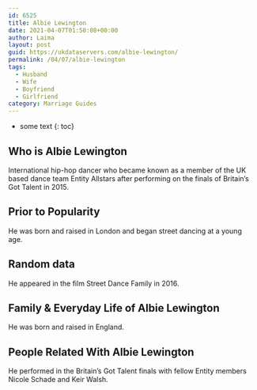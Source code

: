 ```yaml
---
id: 6525
title: Albie Lewington
date: 2021-04-07T01:50:08+00:00
author: Laima
layout: post
guid: https://ukdataservers.com/albie-lewington/
permalink: /04/07/albie-lewington
tags:
  - Husband
  - Wife
  - Boyfriend
  - Girlfriend
category: Marriage Guides
---
```


* some text
{: toc}


## Who is Albie Lewington
                  
                  
                  
International hip-hop dancer who became known as a member of the UK based dance team Entity Allstars after performing on the finals of Britain&#8217;s Got Talent in 2015.
                  
              
            
              
            
                
                
                
## Prior to Popularity
                  
                  
                  
He was born and raised in London and began street dancing at a young age.
                  
              
            
              
            
                
                
                
## Random data
                  
                  
                  
He appeared in the film Street Dance Family in 2016.
                  
              
            
              
            
                
                
                
## Family & Everyday Life of Albie Lewington
                  
                  
                  
He was born and raised in England.
                  
              
            
              
            
                
                
                
## People Related With Albie Lewington
                  
                  
                  
He performed in the Britain&#8217;s Got Talent finals with fellow Entity members Nicole Schade and Keir Walsh.
                  
              
            
              
            
                
              
            
              
              
            
            
              
            
          
          
          